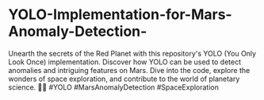 # YOLO-Implementation-for-Mars-Anomaly-Detection-
Unearth the secrets of the Red Planet with this repository's YOLO (You Only Look Once) implementation. Discover how YOLO can be used to detect anomalies and intriguing features on Mars. Dive into the code, explore the wonders of space exploration, and contribute to the world of planetary science. 🚀🔭 #YOLO #MarsAnomalyDetection #SpaceExploration
